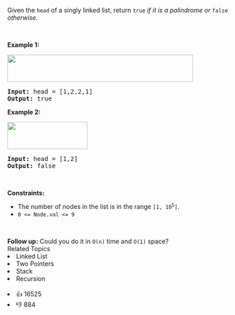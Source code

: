 <p>Given the <code>head</code> of a singly linked list, return <code>true</code><em> if it is a </em><span data-keyword="palindrome-sequence"><em>palindrome</em></span><em> or </em><code>false</code><em> otherwise</em>.</p>

<p>&nbsp;</p> 
<p><strong class="example">Example 1:</strong></p> 
<img alt="" src="https://assets.leetcode.com/uploads/2021/03/03/pal1linked-list.jpg" style="width: 422px; height: 62px;" /> 
<pre>
<strong>Input:</strong> head = [1,2,2,1]
<strong>Output:</strong> true
</pre>

<p><strong class="example">Example 2:</strong></p> 
<img alt="" src="https://assets.leetcode.com/uploads/2021/03/03/pal2linked-list.jpg" style="width: 182px; height: 62px;" /> 
<pre>
<strong>Input:</strong> head = [1,2]
<strong>Output:</strong> false
</pre>

<p>&nbsp;</p> 
<p><strong>Constraints:</strong></p>

<ul> 
 <li>The number of nodes in the list is in the range <code>[1, 10<sup>5</sup>]</code>.</li> 
 <li><code>0 &lt;= Node.val &lt;= 9</code></li> 
</ul>

<p>&nbsp;</p> 
<strong>Follow up:</strong> Could you do it in 
<code>O(n)</code> time and 
<code>O(1)</code> space?

<div><div>Related Topics</div><div><li>Linked List</li><li>Two Pointers</li><li>Stack</li><li>Recursion</li></div></div><br><div><li>👍 16525</li><li>👎 884</li></div>